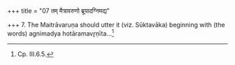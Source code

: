 +++
title = "07 तम् मैत्रावरुणो ब्रूयादग्निमद्य"

+++
7. The Maitrāvaruṇa should utter it (viz. Sūktavāka) beginning with (the words) agnimadya hotāramavr̥ṇīta...[^1]  


[^1]: Cp. III.6.5.  
